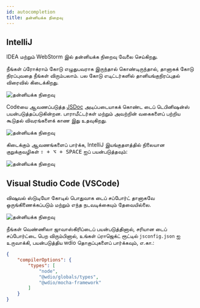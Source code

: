 ```yaml
---
id: autocompletion
title: தன்னியக்க நிறைவு
---
```


## IntelliJ

IDEA மற்றும் WebStorm இல் தன்னியக்க நிறைவு வேலை செய்கிறது.

நீங்கள் ப்ரோக்ராம் கோடு எழுதுபவராக இருந்தால் கொண்டிருந்தால், தானாகக் கோடு நிரப்புவதை நீங்கள் விரும்பலாம். பல கோடு எடிட்டர்களில் தானியங்குநிரப்புதல் விரைவில் கிடைக்கிறது.

![தன்னியக்க நிறைவு](/img/autocompletion/0.png)

Codeயை ஆவணப்படுத்த [JSDoc](http://usejsdoc.org/) அடிப்படையாகக் கொண்ட டைப் டெபினிஷன்ஸ் பயன்படுத்தப்படுகின்றன. பாராமீட்டர்கள் மற்றும் அவற்றின் வகைகளைப் பற்றிய கூடுதல் விவரங்களைக் காண இது உதவுகிறது.

![தன்னியக்க நிறைவு](/img/autocompletion/1.png)

கிடைக்கும் ஆவணங்களைப் பார்க்க, IntelliJ இயங்குதளத்தில் நிலையான குறுக்குவழிகள் <kbd>⇧ + ⌥ + SPACE</kbd> ஐப் பயன்படுத்தவும்:

![தன்னியக்க நிறைவு](/img/autocompletion/2.png)

## Visual Studio Code (VSCode)

விஷுவல் ஸ்டுடியோ கோடில் பொதுவாக டைப் சப்போர்ட் தானாகவே ஒருங்கிணைக்கப்படும் மற்றும் எந்த நடவடிக்கையும் தேவையில்லை.

![தன்னியக்க நிறைவு](/img/autocompletion/14.png)

நீங்கள் வெண்ணிலா ஜாவாஸ்கிரிப்டைப் பயன்படுத்தினால், சரியான டைப் சப்போர்ட்டை பெற விரும்பினால், உங்கள் ப்ராஜெக்ட் ரூட்டில் `jsconfig.json` ஐ உருவாக்கி, பயன்படுத்திய wdio தொகுப்புகளைப் பார்க்கவும், எ.கா.:

```json title="jsconfig.json"
{
    "compilerOptions": {
        "types": [
            "node",
            "@wdio/globals/types",
            "@wdio/mocha-framework"
        ]
    }
}
```
